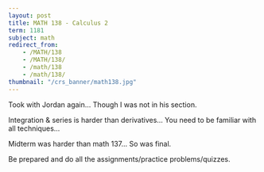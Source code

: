```yaml
---
layout: post
title: MATH 138 - Calculus 2
term: 1181
subject: math
redirect_from:
    - /MATH/138
    - /MATH/138/
    - /math/138
    - /math/138/
thumbnail: "/crs_banner/math138.jpg"
---
```


Took with Jordan again... Though I was not in his section.

Integration & series is harder than derivatives... You need to be familiar with all techniques...

Midterm was harder than math 137... So was final.

Be prepared and do all the assignments/practice problems/quizzes.
